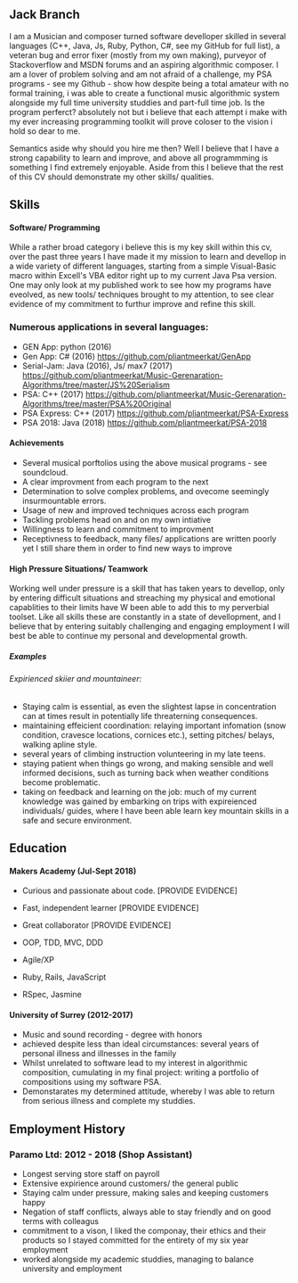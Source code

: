## Jack Branch

I am a Musician and composer turned software develloper skilled in several languages (C++, Java, Js, Ruby, Python, C#, see my GitHub for full list), a veteran bug and error fixer (mostly from my own making), purveyor of Stackoverflow and MSDN forums and an aspiring algorithmic composer. I am a lover of problem solving and am not afraid of a challenge, my PSA programs - see my Github - show how despite being a total amateur with no formal training, i was able to create a functional music algorithmic system alongside my full time university studdies and  part-full time job. Is the program perferct? absolutely not but i believe that each attempt i make with my ever increasing programming toolkit will prove coloser to the vision i hold so dear to me.

Semantics aside why should you hire me then? Well I believe that I have a strong capability to learn and improve, and above all programmming is something I find extremely enjoyable. Aside from this I believe that the rest of this CV should demonstrate my other skills/ qualities.

## Skills

#### Software/ Programming

While a rather broad category i believe this is my key skill within this cv, over the past three years I have made it my mission to learn and devellop in a wide variety of different languages, starting from a simple Visual-Basic macro within Excell's VBA editor right up to my current Java Psa version. One may only look at my published work to see how my programs have eveolved, as new tools/ techniques brought to my attention, to see clear evidence of my commitment to furthur improve and refine this skill.

### Numerous applications in several languages:

  - GEN App: python (2016)
  - Gen App: C# (2016) https://github.com/pliantmeerkat/GenApp
  - Serial-Jam: Java (2016), Js/ max7 (2017) https://github.com/pliantmeerkat/Music-Gerenaration-Algorithms/tree/master/JS%20Serialism
  - PSA: C++ (2017) https://github.com/pliantmeerkat/Music-Gerenaration-Algorithms/tree/master/PSA%20Original
  - PSA Express: C++ (2017) https://github.com/pliantmeerkat/PSA-Express
  - PSA 2018: Java (2018) https://github.com/pliantmeerkat/PSA-2018

#### Achievements

  - Several musical porftolios using the above musical programs - see soundcloud. 
  - A clear improvment from each program to the next
  - Determination to solve complex problems, and ovecome seemingly insurmountable errors.
  - Usage of new and improved techniques across each program
  - Tackling problems head on and on my own intiative
  - Willingness to learn and commitment to improvment
  - Receptivness to feedback, many files/ applications are written poorly yet I still share them in order to find new ways to         improve                         

#### High Pressure Situations/ Teamwork

Working well under pressure is a skill that has taken years to devellop, only by entering difficult situations and streaching my physical and emotional capablities to their limits have W been able to add this to my perverbial toolset. Like all skills these are constantly in a state of devellopment, and I believe that by entering suitably challenging and engaging employment I will best be able to continue my personal and developmental growth.

##### Examples

###### Expirienced skiier and mountaineer: 

  - Staying calm is essential, as even the slightest lapse in concentration can at times result in potentially life threaterning consequences. 
  - maintaining effeicient coordination: relaying important infomation (snow condition, cravesce locations, cornices etc.), setting pitches/ belays, walking apline style.
  - several years of climbing instruction volunteering in my late teens.
  - staying patient when things go wrong, and making sensible and well informed decisions, such as turning back when weather conditions become problematic.
  - taking on feedback and learning on the job: much of my current knowledge was gained by embarking on trips with expireienced individuals/ guides, where I have been able learn key mountain skills in a safe and secure environment.

## Education

#### Makers Academy (Jul-Sept 2018)

- Curious and passionate about code. [PROVIDE EVIDENCE]
- Fast, independent learner [PROVIDE EVIDENCE]
- Great collaborator [PROVIDE EVIDENCE]

- OOP, TDD, MVC, DDD
- Agile/XP
- Ruby, Rails, JavaScript
- RSpec, Jasmine

#### University of Surrey (2012-2017)

- Music and sound recording - degree with honors
- achieved despite less than ideal circumstances: several years of personal illness and illnesses in the family
- Whilst unrelated to software lead to my interest in algorithmic composition, cumulating in my final project: writing a   portfolio of compositions using my software PSA.
- Demonstarates my determined attitude, whereby I was able to return from serious illness and complete my studdies.

## Employment History

### Paramo Ltd: 2012 - 2018 (Shop Assistant)

- Longest serving store staff on payroll
- Extensive expirience around customers/ the general public
- Staying calm under pressure, making sales and keeping customers happy
- Negation of staff conflicts, always able to stay friendly and on good terms with colleagus
- commitment to a vison, I liked the componay, their ethics and their products so I stayed committed for the entirety of my
six year employment
- worked alongside my academic studdies, managing to balance university and employment
